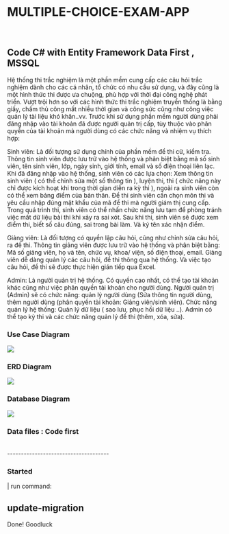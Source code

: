 # MULTIPLE-CHOICE-EXAM-APP
<br/>
<h2>
Code C# with Entity Framework Data First , MSSQL 
</h2>

<div > Hệ thống thi trắc nghiệm là một phần mềm cung cấp các câu hỏi trắc nghiệm dành cho các cá nhân, tổ chức có nhu cầu sử dụng, và đây cũng là một hình thức thi được ưa chuộng, phù hợp với thời đại công nghệ phát triển. Vượt trội hơn so với các hình thức thi trắc nghiệm truyền thống là bằng giấy, chấm thủ công mất nhiều thời gian và công sức cũng như công việc quản lý tài liệu khó khăn..vv.
Trước khi sử dụng phần mềm người dùng phải đăng nhập vào tài khoản đã được người quản trị cấp, tùy thuộc vào phân quyền của tài khoản mà người dùng có các chức năng và nhiệm vụ thích hợp:
  <p>
Sinh viên: Là đối tượng sử dụng chính của phần mềm để thi cử, kiểm tra. Thông tin sinh viên được lưu trữ vào hệ thống và phân biệt bằng mã số sinh viên, tên sinh viên, lớp, ngày sinh, giới tính, email và số điện thoại liên lạc.
Khi đã đăng nhập vào hệ thống, sinh viên có các lựa chọn: Xem thông tin sinh viên ( có thể chỉnh sửa một số thông tin ), luyện thi, thi ( chức năng này chỉ được kích hoạt khi trong thời gian diễn ra kỳ thi ), ngoài ra sinh viên còn có thể xem bảng điểm của bản thân. Để thi sinh viên cần chọn môn thi và yêu cầu nhập đúng mật khẩu của mã đề thi mà người giám thị cung cấp. Trong quá trình thi, sinh viên có thể nhấn chức năng lưu tạm để phòng tránh việc mất dữ liệu bài thi khi xảy ra sai xót. Sau khi thi, sinh viên sẽ được xem điểm thi, biết số câu đúng, sai trong bài làm. Và ký tên xác nhận điểm. </p>
<p>Giảng viên: Là đối tượng có quyền lập câu hỏi, cũng như chỉnh sửa câu hỏi, ra đề thi. Thông tin giảng viên được lưu trữ vào hệ thống và phân biệt bằng: Mã số giảng viên, họ và tên, chức vụ, khoa/ viện, số điện thoại, email.
Giảng viên dễ dàng quản lý các câu hỏi, đề thi thông qua hệ thống. Và việc tạo câu hỏi, đề thi sẽ được thực hiện gián tiếp qua Excel.</p>
<p>Admin: Là người quản trị hệ thống. Có quyền cao nhất, có thể tạo tài khoản khác cũng như việc phân quyền tài khoản cho người dùng.
Người quản trị (Admin) sẽ có chức năng: quản lý người dùng (Sửa thông tin người dùng, thêm người dùng (phân quyền tài khoản: Giảng viên/sinh viên). Chức năng quản lý hệ thống: Quản lý dữ liệu ( sao lưu, phục hồi dữ liệu ..). Admin có thể tạo kỳ thi và các chức năng quản lý đề thi (thêm, xóa, sửa).</p>
</div>

<h3> Use Case Diagram </h3>
<img src="https://github.com/LuongXuanNhat/MULTIPLE-CHOICE-EXAM-APP/assets/96036623/985fe26e-243b-4431-9cdd-6546b9f6a674" />

<h3> ERD Diagram </h3>
<img src="https://github.com/LuongXuanNhat/MULTIPLE-CHOICE-EXAM-APP/assets/96036623/5824f977-f4fd-498f-8935-55556d563c78" />

<h3> Database Diagram </h3>
<img src="https://github.com/LuongXuanNhat/MULTIPLE-CHOICE-EXAM-APP/assets/96036623/e6df153c-dec0-4020-91c4-f2cebe2653e4" />

<h3> Data files : Code first</h3>
<br>
-------------------------------------
<h3>Started</h3> | run command:
<h2><strong>update-migration</strong></h2>
Done! Goodluck


